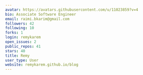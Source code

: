 ```yaml
---
avatar: https://avatars.githubusercontent.com/u/11023859?v=4
bio: Associate Software Engineer
email: raimi.bkarim@gmail.com
followers: 42
following: 10
forks: 1
login: remykarem
open_issues: 2
public_repos: 41
stars: 40
title: Remy
user_type: User
website: remykarem.github.io/blog
---
```

